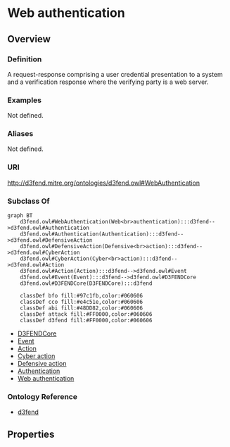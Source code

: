 # Web authentication

## Overview

### Definition
A request-response comprising a user credential presentation to a system and a verification response where the verifying party is a web server.

### Examples
Not defined.

### Aliases
Not defined.

### URI
http://d3fend.mitre.org/ontologies/d3fend.owl#WebAuthentication

### Subclass Of
```mermaid
graph BT
    d3fend.owl#WebAuthentication(Web<br>authentication):::d3fend-->d3fend.owl#Authentication
    d3fend.owl#Authentication(Authentication):::d3fend-->d3fend.owl#DefensiveAction
    d3fend.owl#DefensiveAction(Defensive<br>action):::d3fend-->d3fend.owl#CyberAction
    d3fend.owl#CyberAction(Cyber<br>action):::d3fend-->d3fend.owl#Action
    d3fend.owl#Action(Action):::d3fend-->d3fend.owl#Event
    d3fend.owl#Event(Event):::d3fend-->d3fend.owl#D3FENDCore
    d3fend.owl#D3FENDCore(D3FENDCore):::d3fend
    
    classDef bfo fill:#97c1fb,color:#060606
    classDef cco fill:#e4c51e,color:#060606
    classDef abi fill:#48DD82,color:#060606
    classDef attack fill:#FF0000,color:#060606
    classDef d3fend fill:#FF0000,color:#060606
```

- [D3FENDCore](/docs/ontology/reference/model/D3FENDCore/D3FENDCore.md)
- [Event](/docs/ontology/reference/model/D3FENDCore/Event/Event.md)
- [Action](/docs/ontology/reference/model/D3FENDCore/Event/Action/Action.md)
- [Cyber action](/docs/ontology/reference/model/D3FENDCore/Event/Action/Cyber%20action/Cyber%20action.md)
- [Defensive action](/docs/ontology/reference/model/D3FENDCore/Event/Action/Cyber%20action/Defensive%20action/Defensive%20action.md)
- [Authentication](/docs/ontology/reference/model/D3FENDCore/Event/Action/Cyber%20action/Defensive%20action/Authentication/Authentication.md)
- [Web authentication](/docs/ontology/reference/model/D3FENDCore/Event/Action/Cyber%20action/Defensive%20action/Authentication/Web%20authentication/Web%20authentication.md)


### Ontology Reference
- [d3fend](http://d3fend.mitre.org/ontologies/d3fend.owl#)

## Properties
